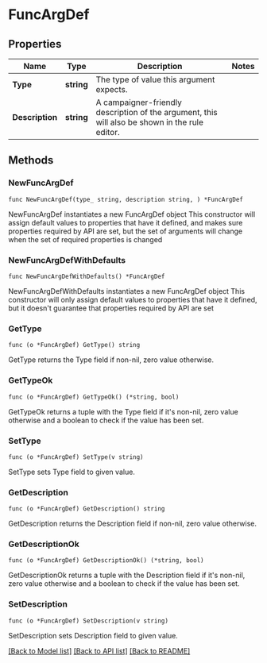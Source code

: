 # FuncArgDef

## Properties

Name | Type | Description | Notes
------------ | ------------- | ------------- | -------------
**Type** | **string** | The type of value this argument expects. | 
**Description** | **string** | A campaigner-friendly description of the argument, this will also be shown in the rule editor. | 

## Methods

### NewFuncArgDef

`func NewFuncArgDef(type_ string, description string, ) *FuncArgDef`

NewFuncArgDef instantiates a new FuncArgDef object
This constructor will assign default values to properties that have it defined,
and makes sure properties required by API are set, but the set of arguments
will change when the set of required properties is changed

### NewFuncArgDefWithDefaults

`func NewFuncArgDefWithDefaults() *FuncArgDef`

NewFuncArgDefWithDefaults instantiates a new FuncArgDef object
This constructor will only assign default values to properties that have it defined,
but it doesn't guarantee that properties required by API are set

### GetType

`func (o *FuncArgDef) GetType() string`

GetType returns the Type field if non-nil, zero value otherwise.

### GetTypeOk

`func (o *FuncArgDef) GetTypeOk() (*string, bool)`

GetTypeOk returns a tuple with the Type field if it's non-nil, zero value otherwise
and a boolean to check if the value has been set.

### SetType

`func (o *FuncArgDef) SetType(v string)`

SetType sets Type field to given value.


### GetDescription

`func (o *FuncArgDef) GetDescription() string`

GetDescription returns the Description field if non-nil, zero value otherwise.

### GetDescriptionOk

`func (o *FuncArgDef) GetDescriptionOk() (*string, bool)`

GetDescriptionOk returns a tuple with the Description field if it's non-nil, zero value otherwise
and a boolean to check if the value has been set.

### SetDescription

`func (o *FuncArgDef) SetDescription(v string)`

SetDescription sets Description field to given value.



[[Back to Model list]](../README.md#documentation-for-models) [[Back to API list]](../README.md#documentation-for-api-endpoints) [[Back to README]](../README.md)



